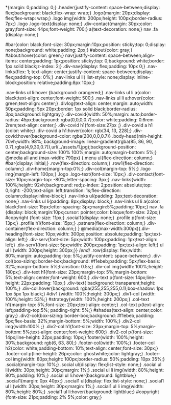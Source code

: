 *{margin: 0;padding: 0;}
.header{justify-content: space-between;display: flex;background: black;flex-wrap: wrap;}
.logo{margin: 20px;display: flex;flex-wrap: wrap;}
.logo img{width: 200px;height: 100px;border-radius: 7px;}
.logo .logo-text{display: none;}
.div-contact{margin: 30px;color: gray;font-size: 44px;font-weight: 700;}
a{text-decoration: none;}
nav .fa {display: none;}

#bar{color: black;font-size: 30px;margin:10px;position: sticky;top: 0;display: none;background: white;padding: 2px;}
#about{color: gray;}
#about:hover{color: green;}
nav{justify-content: space-between;align-items: center;padding: 1px;position: sticky;top: 0;background: white;border: 1px solid black;z-index: 2;}
.div-nav{display: flex;padding: 10px 0;}
.nav-links{flex: 1; text-align: center;justify-content: space-between;display: flex;padding-top: 0%;}
.nav-links ul li{ list-style: none;display: inline-block;position: relative;padding:8px 10px;}

.nav-links ul li:hover {background: orangered;}
.nav-links ul li a{color: black;text-align: center;font-weight: 500;}
.nav-links ul li a:hover{color: green;text-align: center;}
.divlog{text-align: center;margin: auto;width: 50px;padding: 5px 20px;border: 1px solid black;border-radius: 3px;background: lightgray;}
.div-covid{width: 50%;margin: auto;border-radius: 45px;background: rgba(0,0,0,0.7);color: white;padding: 0.6rem 2rem;text-align: center;}
.div-covid h1{font-size:27px ;}
.div-covid a h1 {color: white;}
.div-covid a h1:hover{color: rgb(34, 13, 228);}
.div-covid:hover{background-color: rgba(200,0,0,0.7)}
.body-head{min-height: 70vh;width: 98%; background-image: linear-gradient(rgba(85, 86, 90, 0.7),rgba(4,9,30,0.7)),url(../assets/1.jpg);background-position: center;background-size: 100% 100%;margin: auto;margin-bottom: 5%;}
@media all and (max-width: 790px) {.menu ul{flex-direction: column;}
#bar{display: initial;}
.row{flex-direction: column;}
.row1{flex-direction: column;}
.div-home{margin-top:0%;}
.div-col{margin-top: 5%;}
.logo img{margin-left: 100px;}
.logo .logo-text{font-size: 10px;}
.div-contact{font-size: 10px;margin-top: -80%;letter-spacing: 3px;}
.nav-links{width: 100%;height: 92vh;background: red;z-index: 2;position: absolute;top: 0;right: -200;text-align: left;transition: 1s;flex-direction: column;display:inline-block;}
.nav-links ul{padding: 3px;text-decoration: none;}
.nav-links ul li{padding: 8px;display: block;} 
.nav-links ul li a{color: black;font-size: 15px;letter-spacing: 3px;margin:5%;padding: 10px;} 
nav .fa {display: block;margin:10px;cursor: pointer;color: bisque;font-size: 22px;}
#copyright {font-size: 11px;}
.social1{display: none;}
.profile p{font-size: 13px;}
.profile h1{font-size: 15px;}
.patners{flex-direction: column;}
.div-container{flex-direction: column;}
}
@media(max-width:300px){.div-heading{font-size: 10px;width: 300px;position: absolute;padding: 1px;text-align: left;}
.div-serv{font-size: 5px;width: 100px;padding: 1px;text-align: left;}
.div-serv1{font-size: 5px;width: 200px;padding: 1px;text-align: left;}
ul ul li{width: 300px;height: 300px;}}
/*end*/
.row{display: flex;width: 80%;margin: auto;padding-top: 5%;justify-content: space-between;}
.div-col{box-sizing: border-box;background: #f1ebeb;padding: 5px;flex-basis: 32%;margin-bottom: 5%;transition: 0.5s;}
.div-col img{width: 100%;height: 180px;}
.div-text h1{font-size: 23px;margin-top: 5%;margin-bottom: 5%;text-align: center;font-weight: 600;}
.div-text p{font-size: 14px;line-height: 22px;padding: 10px;}
.div-text{ background: transparent;height: 100%;}
    .div-col:hover{background: rgba(255,255,255,0.1);box-shadow: 1px 1px 5px 1px black;}
    #div1 {width: 100%;height: 300px;}
.div1-col {width: 100%;height: 53%;}
#strategy{width: 100%;height: 200px;}
.col-text h1{margin-top: 5%;font-size: 20px;text-align: center;}
.col-text p{text-align: left;padding-top:5%; padding-right: 5%;}
#shades{text-align: center;color: gray;}
.div2-col{box-sizing: border-box;background: #f1ebeb;padding: 5px;flex-basis: 32%;margin-bottom: 5%;width: 100%;}
.div2-col img{width:100% ;}
.div2-col h1{font-size: 23px;margin-top: 5%;margin-bottom: 5%;text-align: center;font-weight: 600;}
.div2-col p{font-size: 14px;line-height: 22px;padding: 10px;}
footer{width: 100%;height: 30%;background: rgb(6, 63, 80);}
.footer-col{width: 100%;}
.footer-col h2{color: white;padding-bottom: 10%;text-align: center;font-size: 30px;}
.footer-col p{line-height: 26px;color: ghostwhite;color: lightgray;}
.footer-col img{width: 80px;height: 100px;border-radius: 50%;padding: 10px 35%;}
.social{margin-top: 10%;}
.social ul{display: flex;list-style: none;}
.social ul li{width: 30px;height: 30px;margin: 1%;}
.social ul li img{width: 80%;height: 80%;padding: 10%;}
.social ul li:hover{background: lightblue;}
.social1{margin: 0px 40px;}
.social1 ul{display: flex;list-style: none;}
.social1 ul li{width: 30px;height: 30px;margin: 1%;}
.social1 ul li img{width: 80%;height: 80%;}
.social1 ul li:hover{background: lightblue;}
#copyright {font-size: 21px;padding: 2% 5%;color: gray;}
